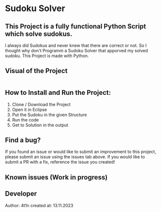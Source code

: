 # Sudoku Solver

## This Project is a fully functional Python Script which solve sudokus.

I always did Sudokus and never knew that there are correct or not. So I thought why don't Programm a Sudoku Solver that apporved my solved sudoku. This Project is made with Python. 

## Visual of the Project
<img scr="" width="" height="" />

## How to Install and Run the Project:

1. Clone / Download the Project
2. Open it in Eclipse
3. Put the Sudoku in the given Structure
4. Run the code
5. Get to Solution in the output

## Find a bug?

If you found an issue or would like to submit an improvement to this project, please submit an issue using the issues tab above. If you would like to submit a PR with a fix, reference the issue you created!

## Known issues (Work in progress)


## Developer
Author: 4t1n
created at: 13.11.2023
